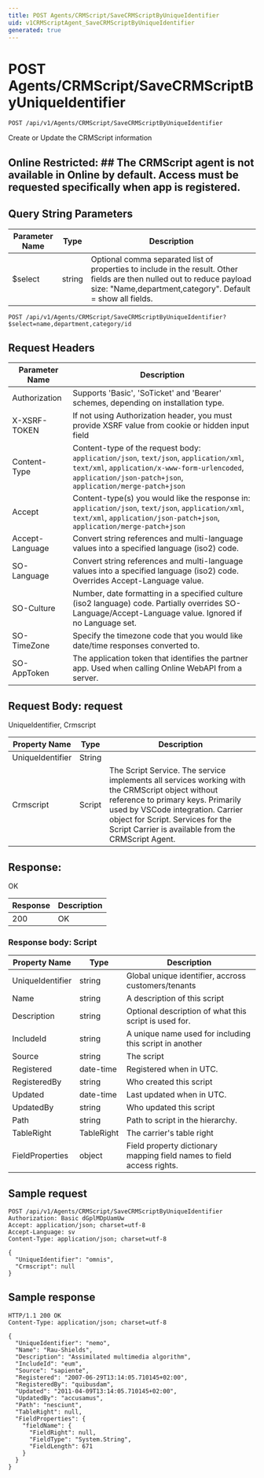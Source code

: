 ```yaml
---
title: POST Agents/CRMScript/SaveCRMScriptByUniqueIdentifier
uid: v1CRMScriptAgent_SaveCRMScriptByUniqueIdentifier
generated: true
---
```


# POST Agents/CRMScript/SaveCRMScriptByUniqueIdentifier

```http
POST /api/v1/Agents/CRMScript/SaveCRMScriptByUniqueIdentifier
```

Create or Update the CRMScript information


## Online Restricted: ## The CRMScript agent is not available in Online by default. Access must be requested specifically when app is registered.






## Query String Parameters

| Parameter Name | Type |  Description |
|----------------|------|--------------|
| $select | string |  Optional comma separated list of properties to include in the result. Other fields are then nulled out to reduce payload size: "Name,department,category". Default = show all fields. |

```http
POST /api/v1/Agents/CRMScript/SaveCRMScriptByUniqueIdentifier?$select=name,department,category/id
```


## Request Headers

| Parameter Name | Description |
|----------------|-------------|
| Authorization  | Supports 'Basic', 'SoTicket' and 'Bearer' schemes, depending on installation type. |
| X-XSRF-TOKEN   | If not using Authorization header, you must provide XSRF value from cookie or hidden input field |
| Content-Type | Content-type of the request body: `application/json`, `text/json`, `application/xml`, `text/xml`, `application/x-www-form-urlencoded`, `application/json-patch+json`, `application/merge-patch+json` |
| Accept         | Content-type(s) you would like the response in: `application/json`, `text/json`, `application/xml`, `text/xml`, `application/json-patch+json`, `application/merge-patch+json` |
| Accept-Language | Convert string references and multi-language values into a specified language (iso2) code. |
| SO-Language | Convert string references and multi-language values into a specified language (iso2) code. Overrides Accept-Language value. |
| SO-Culture | Number, date formatting in a specified culture (iso2 language) code. Partially overrides SO-Language/Accept-Language value. Ignored if no Language set. |
| SO-TimeZone | Specify the timezone code that you would like date/time responses converted to. |
| SO-AppToken | The application token that identifies the partner app. Used when calling Online WebAPI from a server. |

## Request Body: request 

UniqueIdentifier, Crmscript 

| Property Name | Type |  Description |
|----------------|------|--------------|
| UniqueIdentifier | String |  |
| Crmscript | Script | The Script Service. The service implements all services working with the CRMScript object without reference to primary keys. Primarily used by VSCode integration. <para /> Carrier object for Script. Services for the Script Carrier is available from the <see cref="T:SuperOffice.CRM.Services.ICRMScriptAgent">CRMScript Agent</see>. |

## Response:

OK

| Response | Description |
|----------------|-------------|
| 200 | OK |

### Response body: Script

| Property Name | Type |  Description |
|----------------|------|--------------|
| UniqueIdentifier | string | Global unique identifier, accross customers/tenants |
| Name | string | A description of this script |
| Description | string | Optional description of what this script is used for. |
| IncludeId | string | A unique name used for including this script in another |
| Source | string | The script |
| Registered | date-time | Registered when  in UTC. |
| RegisteredBy | string | Who created this script |
| Updated | date-time | Last updated when  in UTC. |
| UpdatedBy | string | Who updated this script |
| Path | string | Path to script in the hierarchy. |
| TableRight | TableRight | The carrier's table right |
| FieldProperties | object | Field property dictionary mapping field names to field access rights. |

## Sample request

```http!
POST /api/v1/Agents/CRMScript/SaveCRMScriptByUniqueIdentifier
Authorization: Basic dGplMDpUamUw
Accept: application/json; charset=utf-8
Accept-Language: sv
Content-Type: application/json; charset=utf-8

{
  "UniqueIdentifier": "omnis",
  "Crmscript": null
}
```

## Sample response

```http_
HTTP/1.1 200 OK
Content-Type: application/json; charset=utf-8

{
  "UniqueIdentifier": "nemo",
  "Name": "Rau-Shields",
  "Description": "Assimilated multimedia algorithm",
  "IncludeId": "eum",
  "Source": "sapiente",
  "Registered": "2007-06-29T13:14:05.710145+02:00",
  "RegisteredBy": "quibusdam",
  "Updated": "2011-04-09T13:14:05.710145+02:00",
  "UpdatedBy": "accusamus",
  "Path": "nesciunt",
  "TableRight": null,
  "FieldProperties": {
    "fieldName": {
      "FieldRight": null,
      "FieldType": "System.String",
      "FieldLength": 671
    }
  }
}
```